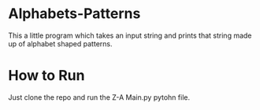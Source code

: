 # Alphabets-Patterns
This a little program which takes an input string and prints that string made up of alphabet shaped patterns.
# How to Run
Just clone the repo and run the Z-A Main.py pytohn file.
